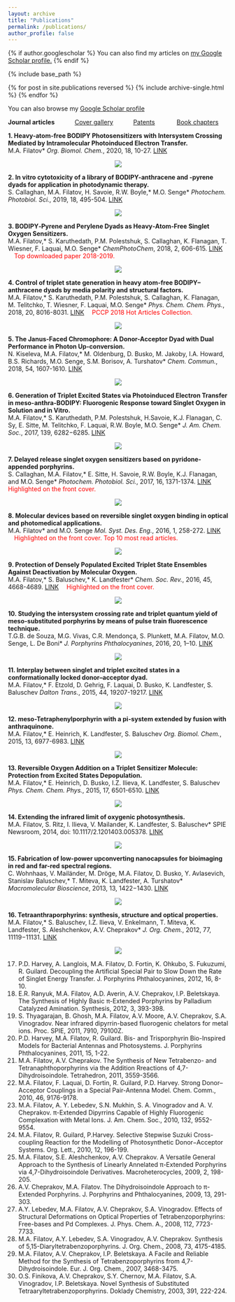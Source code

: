 ```yaml
---
layout: archive
title: "Publications"
permalink: /publications/
author_profile: false
---
```


{% if author.googlescholar %}
  You can also find my articles on <u><a href="{{author.googlescholar}}">my Google Scholar profile</a>.</u>
{% endif %}

{% include base_path %}

{% for post in site.publications reversed %}
  {% include archive-single.html %}
{% endfor %}

You can also browse my [Google Scholar profile](https://scholar.google.com/citations?user=g1IdjV4AAAAJ&hl)


**Journal articles**  &emsp;&emsp;&emsp;[Cover gallery](https://mihafil.github.io/academic/pages/cover-gallery)  &emsp;&emsp;&emsp;[Patents](https://mihafil.github.io/academic/pages/patents)   &emsp;&emsp; &emsp;[Book chapters](https://mihafil.github.io/academic/pages/book-chapters)



**1. Heavy-atom-free BODIPY Photosensitizers with Intersystem Crossing Mediated by Intramolecular Photoinduced Electron Transfer.**<br/>
M.A. Filatov* *Org. Biomol. Chem.*, 2020, 18, 10-27. [LINK](https://pubs.rsc.org/en/content/articlehtml/2019/ob/c9ob02170a)

<div style="text-align:center"><img src="https://mihafil.github.io/academic/images/1obc2020.gif" /></div>

**2. In vitro cytotoxicity of a library of BODIPY-anthracene and -pyrene dyads for application in photodynamic therapy.**<br/> S. Callaghan,  M.A. Filatov, H. Savoie, R.W. Boyle,* M.O. Senge* *Photochem. Photobiol. Sci.*, 2019, 18, 495-504. [LINK](https://pubs.rsc.org/en/content/articlelanding/2019/pp/c8pp00402a/unauth#!divAbstract)

<div style="text-align:center"><img src="https://mihafil.github.io/academic/images/2pps2019.gif" /></div>

**3. BODIPY‐Pyrene and Perylene Dyads as Heavy‐Atom‐Free Singlet Oxygen Sensitizers.**<br/> M.A. Filatov,* S. Karuthedath,  P.M. Polestshuk,  S. Callaghan,  K. Flanagan,  T. Wiesner,  F. Laquai, M.O. Senge* *ChemPhotoChem*, 2018, 2, 606-615. [LINK](https://chemistry-europe.onlinelibrary.wiley.com/doi/full/10.1002/cptc.201800020) &emsp;<span style="color: red;">Top downloaded paper 2018-2019.</span>

<div style="text-align:center"><img src="https://mihafil.github.io/academic/images/3cpc2018.jpg" /></div>

**4. Control of triplet state generation in heavy atom-free BODIPY–anthracene dyads by media polarity and structural factors.**<br/> M.A. Filatov,*  S. Karuthedath,  P.M. Polestshuk,  S. Callaghan,  K. Flanagan,  M. Telitchko,  T. Wiesner,  F. Laquai, M.O. Senge* *Phys. Chem. Chem. Phys.*, 2018, 20, 8016-8031. [LINK](https://pubs.rsc.org/en/content/articlelanding/2018/cp/c7cp08472b#!divAbstract) &emsp;<span style="color: red;">PCCP 2018 Hot Articles Collection.</span>

<div style="text-align:center"><img src="https://mihafil.github.io/academic/images/4pccp2018.gif" /></div>

**5. The Janus-Faced Chromophore: A Donor-Acceptor Dyad with Dual Performance in Photon Up-conversion.**<br/> N. Kiseleva, M.A. Filatov,* M. Oldenburg, D. Busko, M. Jakoby, I.A. Howard, B.S. Richards, M.O. Senge, S.M. Borisov, A. Turshatov* *Chem. Commun.*, 2018, 54, 1607-1610. [LINK](https://pubs.rsc.org/en/content/articlelanding/2018/cc/c7cc08930a#!divAbstract)

<div style="text-align:center"><img src="https://mihafil.github.io/academic/images/5cc2018.gif" /></div>

**6. Generation of Triplet Excited States via Photoinduced Electron Transfer in meso-anthra-BODIPY: Fluorogenic Response toward Singlet Oxygen in Solution and in Vitro.**<br/> M.A. Filatov,* S. Karuthedath, P.M. Polestshuk, H.Savoie, K.J. Flanagan, C. Sy, E. Sitte, M. Telitchko, F. Laquai, R.W. Boyle, M.O. Senge* *J. Am. Chem. Soc.*, 2017, 139, 6282−6285. [LINK](https://pubs.acs.org/doi/10.1021/jacs.7b00551)

<div style="text-align:center"><img src="https://mihafil.github.io/academic/images/6jacs2017.gif" /></div>

**7. Delayed release singlet oxygen sensitizers based on pyridone-appended porphyrins.**<br/> S. Callaghan, M.A. Filatov,* E. Sitte, H. Savoie, R.W. Boyle, K.J. Flanagan, and M.O. Senge* *Photochem. Photobiol. Sci.*, 2017, 16, 1371-1374. [LINK](https://pubs.rsc.org/en/content/articlelanding/2017/pp/c7pp00244k#!divAbstract) &emsp;<span style="color: red;">Highlighted on the front cover.</span>

<div style="text-align:center"><img src="https://mihafil.github.io/academic/images/7pps2017.gif" /></div>

**8. Molecular devices based on reversible singlet oxygen binding in optical and photomedical applications.**<br/> M.A. Filatov* and M.O. Senge *Mol. Syst. Des. Eng.*, 2016, 1, 258-272. [LINK](https://pubs.rsc.org/en/content/articlelanding/2016/me/c6me00042h#!divAbstract) &emsp;<span style="color: red;">Highlighted on the front cover. Top 10 most read articles.</span>

<div style="text-align:center"><img src="https://mihafil.github.io/academic/images/8mde2016.gif" /></div>

**9. Protection of Densely Populated Excited Triplet State Ensembles Against Deactivation by Molecular Oxygen.**<br/> M.A. Filatov,* S. Baluschev,* K. Landfester* *Chem. Soc. Rev.*, 2016, 45, 4668-4689. [LINK](https://pubs.rsc.org/en/content/articlelanding/2016/cs/c6cs00092d#!divAbstract) &emsp;<span style="color: red;">Highlighted on the front cover.</span>

<div style="text-align:center"><img src="https://mihafil.github.io/academic/images/9csr2016.gif" /></div>

**10. Studying the intersystem crossing rate and triplet quantum yield of meso-substituted porphyrins by means of pulse train fluorescence technique.**<br/> T.G.B. de Souza, M.G. Vivas, C.R. Mendonça, S. Plunkett, M.A. Filatov, M.O. Senge, L. De Boni* *J. Porphyrins Phthalocyanines*, 2016, 20, 1–10. [LINK](https://www.worldscientific.com/doi/10.1142/S1088424616500048)

<div style="text-align:center"><img src="https://mihafil.github.io/academic/images/10jpp2016.jpg" /></div>

**11. Interplay between singlet and triplet excited states in a conformationally locked donor–acceptor dyad.**<br/> M.A. Filatov,* F. Etzold, D. Gehrig, F. Laquai, D. Busko, K. Landfester, S. Baluschev *Dalton Trans.*, 2015, 44, 19207-19217. [LINK](https://pubs.rsc.org/en/content/articlelanding/2015/DT/C5DT03784K#!divAbstract)

<div style="text-align:center"><img src="https://mihafil.github.io/academic/images/11dt2015.gif" /></div>

**12. meso-Tetraphenylporphyrin with a pi-system extended by fusion with anthraquinone.**<br/> M.A. Filatov,* E. Heinrich, K. Landfester, S. Baluschev *Org. Biomol. Chem.*, 2015, 13, 6977-6983. [LINK](https://pubs.rsc.org/en/content/articlelanding/2015/ob/c5ob00884k#!divAbstract)

<div style="text-align:center"><img src="https://mihafil.github.io/academic/images/12obc2015.gif" /></div>

**13. Reversible Oxygen Addition on a Triplet Sensitizer Molecule: Protection from Excited States Depopulation.**<br/> M.A. Filatov,* E. Heinrich, D. Busko, I.Z. Ilieva, K. Landfester, S. Baluschev *Phys. Chem. Chem. Phys.*, 2015, 17, 6501-6510. [LINK](https://pubs.rsc.org/en/content/articlelanding/2015/cp/c4cp05025h#!divAbstract)

<div style="text-align:center"><img src="https://mihafil.github.io/academic/images/13pccp2015.gif" /></div>

**14. Extending the infrared limit of oxygenic photosynthesis.**<br/> M.A. Filatov, S. Ritz, I. Ilieva, V. Mailander, K. Landfester, S. Baluschev* SPIE Newsroom, 2014, doi: 10.1117/2.1201403.005378. [LINK](https://spie.org/news/5378-extending-the-infrared-limit-of-oxygenic-photosynthesis?SSO=1)

<div style="text-align:center"><img src="https://mihafil.github.io/academic/images/14spienews2014.jpg" /></div>

**15. Fabrication of low-power upconverting nanocapsules for bioimaging in red and far-red spectral regions.**<br/> C. Wohnhaas, V. Mailänder, M. Dröge, M.A. Filatov, D. Busko, Y. Avlasevich, Stanislav Baluschev,* T. Miteva, K. Landfester, A. Turshatov* *Macromolecular Bioscience*, 2013, 13, 1422−1430. [LINK](https://onlinelibrary.wiley.com/doi/abs/10.1002/mabi.201300149)

<div style="text-align:center"><img src="https://mihafil.github.io/academic/images/15mbs2013.png" /></div>

**16. Tetraanthraporphyrins: synthesis, structure and optical properties.**<br/> M.A. Filatov,* S. Baluschev, I.Z. Ilieva, V. Enkelmann, T. Miteva, K. Landfester, S. Aleshchenkov, A.V. Cheprakov* *J. Org. Chem.*, 2012, 77, 11119−11131. [LINK](https://pubs.acs.org/doi/10.1021/jo302135q)

<div style="text-align:center"><img src="https://mihafil.github.io/academic/images/16joc2012.gif" /></div>

17. P.D. Harvey, A. Langlois, M.A. Filatov, D. Fortin, K. Ohkubo, S. Fukuzumi, R. Guilard. Decoupling the Artificial Special Pair to Slow Down the Rate of Singlet Energy Transfer. J. Porphyrins Phthalocyanines, 2012, 16, 8-10.
18. E.R. Ranyuk, M.A. Filatov, A.D. Averin, A.V. Cheprakov, I.P. Beletskaya. The Synthesis of Highly Basic π-Extended Porphyrins by Palladium Catalyzed Amination. Synthesis, 2012, 3, 393-398.
19. S. Thyagarajan, B. Ghosh, M.A. Filatov, A.V. Moore, A.V. Cheprakov, S.A. Vinogradov. Near infrared dipyrrin-based fluorogenic chelators for metal ions. Proc. SPIE, 2011, 7910, 79100Z.
20. P.D. Harvey, M.A. Filatov, R. Guilard. Bis- and Trisporphyrin Bio-Inspired Models for Bacterial Antennas and Photosystems. J. Porphyrins Phthalocyanines, 2011, 15, 1-22.
21. M.A. Filatov, A.V. Cheprakov. The Synthesis of New Tetrabenzo- and Tetranaphthoporphyrins via the Addition Rreactions of 4,7-Dihydroisoindole. Tetrahedron, 2011, 3559-3566.
22. M.A. Filatov, F. Laquai, D. Fortin, R. Guilard, P.D. Harvey. Strong Donor–Acceptor Couplings in a Special Pair-Antenna Model. Chem. Comm., 2010, 46, 9176-9178.
23. M.A. Filatov, A. Y. Lebedev, S.N. Mukhin, S. A. Vinogradov and A. V. Cheprakov. π-Extended Dipyrrins Capable of Highly Fluorogenic Complexation with Metal Ions. J. Am. Chem. Soc., 2010, 132, 9552-9554.
24. M.A. Filatov, R. Guilard, P.Harvey. Selective Stepwise Suzuki Cross-coupling Reaction for the Modelling of Photosynthetic Donor−Acceptor Systems. Org. Lett., 2010, 12, 196-199.
25. M.A. Filatov, S.E. Aleshchenkov, A.V. Cheprakov. A Versatile General Approach to the Synthesis of Linearly Annelated π-Extended Porphyrins via 4,7-Dihydroisoindole Derivatives. Macroheterocycles, 2009, 2, 198-205.
26. A.V. Cheprakov, M.A. Filatov. The Dihydroisoindole Approach to π-Extended Porphyrins. J. Porphyrins and Phthalocyanines, 2009, 13, 291-303.
27. A.Y. Lebedev, M.A. Filatov, A.V. Cheprakov, S.A. Vinogradov. Effects of Structural Deformations on Optical Properties of Tetrabenzoporphyrins: Free-bases and Pd Complexes. J. Phys. Chem. A., 2008, 112, 7723-7733.
28. M.A. Filatov, A.Y. Lebedev, S.A. Vinogradov, A.V. Cheprakov. Synthesis of 5,15-Diaryltetrabenzoporphyrins. J. Org. Chem., 2008, 73, 4175-4185.
29. M.A. Filatov, A.V. Cheprakov, I.P. Beletskaya. A Facile and Reliable Method for the Synthesis of Tetrabenzoporphyrins from 4,7-Dihydroisoindole. Eur. J. Org. Chem., 2007, 3468-3475.
30. O.S. Finikova, A.V. Cheprakov, S.Y. Chernov, M.A. Filatov, S.A. Vinogradov, I.P. Beletskaya. Novel Synthesis of Substituted Tetraaryltetrabenzoporphyrins. Doklady Chemistry, 2003, 391, 222-224.


